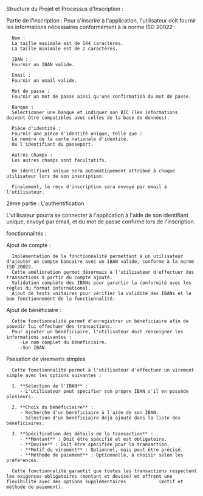 Structure du Projet et Processus d'Inscription : 

   Partie de l'inscription :
      Pour s'inscrire à l'application, l'utilisateur doit fournir les informations nécessaires conformément à la norme ISO 20022 :
      
      Nom :
      La taille maximale est de 144 caractères.
      La taille minimale est de 2 caractères.
      
      IBAN :
      Fournir un IBAN valide.
      
      Email :
      Fournir un email valide.
      
      Mot de passe :
      Fournir un mot de passe ainsi qu'une confirmation du mot de passe.
      
      Banque :
      Sélectionner une banque et indiquer son BIC (les informations doivent être compatibles avec celles de la base de données).
      
      Pièce d'identité :
      Fournir une pièce d'identité unique, telle que :
      Le numéro de la carte nationale d'identité.
      Ou l'identifiant du passeport.
      
      Autres champs :
      Les autres champs sont facultatifs.
      
      Un identifiant unique sera automatiquement attribué à chaque utilisateur lors de son inscription.
      
      Finalement, le reçu d'inscription sera envoyé par email à l'utilisateur.

2ème partie : L'authentification

   L'utilisateur pourra se connecter à l'application à l'aide de son identifiant unique, envoyé par email, et du mot de passe confirmé lors de l'inscription.

fonctionnalités :

   Ajout de compte :
   
      Implémentation de la fonctionnalité permettant à un utilisateur d'ajouter un compte bancaire avec un IBAN valide, conforme à la norme ISO 20022.
      Cette amélioration permet désormais à l'utilisateur d'effectuer des transactions à partir du compte ajouté.
      Validation complète des IBANs pour garantir la conformité avec les règles du format international.
      Ajout de tests unitaires pour vérifier la validité des IBANs et le bon fonctionnement de la fonctionnalité.

   Ajout de bénéficiaire : 
   
      Cette fonctionnalité permet d'enregistrer un bénéficiaire afin de pouvoir lui effectuer des transactions.
      Pour ajouter un bénéficiaire, l'utilisateur doit renseigner les informations suivantes :
         -Le nom complet du bénéficiaire.
         -Son IBAN.

   Passation de virements simples

      Cette fonctionnalité permet à l'utilisateur d'effectuer un virement simple avec les options suivantes :  
      
      1. **Sélection de l'IBAN** :  
         - L'utilisateur peut spécifier son propre IBAN s'il en possède plusieurs.
      
      2. **Choix du bénéficiaire** :  
         - Recherche d'un bénéficiaire à l'aide de son IBAN.  
         - Sélection d'un bénéficiaire déjà ajouté dans la liste des bénéficiaires.
      
      3. **Spécification des détails de la transaction** :  
         - **Montant** : Doit être spécifié et est obligatoire.  
         - **Devise** : Doit être spécifiée pour la transaction.  
         - **Motif du virement** : Optionnel, mais peut être précisé.  
         - **Méthode de paiement** : Optionnelle, à choisir selon les préférences.  
      
      Cette fonctionnalité garantit que toutes les transactions respectent les exigences obligatoires (montant et devise) et offrent une flexibilité avec des options supplémentaires            (motif et méthode de paiement).  

      
      


   
